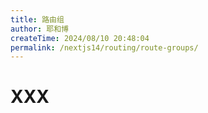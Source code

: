 ```yaml
---
title: 路由组
author: 耶和博
createTime: 2024/08/10 20:48:04
permalink: /nextjs14/routing/route-groups/
---
```


# XXX